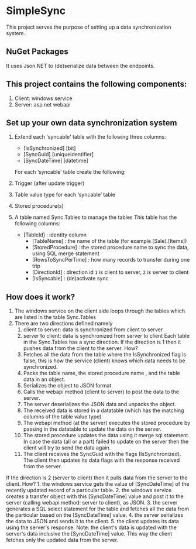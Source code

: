 # SimpleSync

This project serves the purpose of setting up a data synchronization system.


## NuGet Packages 

It uses Json.NET to (de)serialize data between the endpoints.

## This project contains the following components:
1.  Client: windows service
2.  Server: asp.net webapi

## Set up your own data synchronization system
1.  Extend each 'syncable' table with the following three columns:
    * [IsSynchronized] [bit]
    * [SyncGuid] [uniqueidentifier]
    * [SyncDateTime] [datetime]

    For each ‘syncable’ table create the following:
2.  Trigger (after update trigger)
3.  Table value type for each ‘syncable’ table
4.  Stored procedure(s)
5.  A table named Sync.Tables to manage the tables 
    This table has the following columns:
      - [TableId]           : identity column
	    - [TableName]         : the name of the table (for example [Sale].[Items])
	    - [StoredProcedure]   : the stored procedure name to sync the data, using SQL merge statement
	    - [RowsToSyncPerTime] : how many records to transfer during one trip
	    - [DirectionId]       : direction id ```1``` is client to server, ```2``` is server to client
	    - [IsSyncable]        : (de)activate sync

## How does it work?
1.  The windows service on the client side loops through the tables which are listed in the table Sync.Tables
2.  There are two directions defined namely
      1. client to server: data is synchronized from client to server
      2. server to client: data is synchronized from server to client
    Each table in the Sync.Tables has a sync direction. 
    If the direction is 1 then it pushes data from the client to the server.
    How?
      1. Fetches all the data from the table where the IsSynchronized flag is false, this is how the service (client) knows which data needs to be synchronized.
      2. Packs the table name, the stored procedure name , and the table data in an object. 
      3. Serializes the object to JSON format.
      4. Calls the webapi method (client to server) to post the data to the server.
      5. The server deserializes the JSON data and unpacks the object. 
      6. The received data is stored in a datatable (which has the matching columns of the table value type)
      7. The webapi method (at the server) executes the stored procedure by passing in the datatable to update the data on the server.
      8. The stored procedure updates the data using it merge sql statement. In case the data (all or a part) failed to update on the server then the client will try to send the data again. 
      9. The client receives the SyncGuid with the flags (IsSynchronized). The client then updates its data flags with the response received from the server. 

If the direction is 2 (server to client) then it pulls data from the server to the client.
    How?
      1. the windows service gets the value of [SyncDateTime] of the recently updated record of a particular table. 
      2. the windows service creates a transfer object with this [SyncDateTime] value and post it to the server (calling webapi method: server to client), as JSON. 
      3. the server generates a SQL select statement for the table and fetches all the data from the particular based on the [SyncDateTime] value.
      4. the server serializes the data to JSON and sends it to the client.
      5. the client updates its data using the server's response. 
         Note: the client's data is updated with the server's data inclusive the [SyncDateTime] value. This way the client fetches only the updated data from the server. 
         

